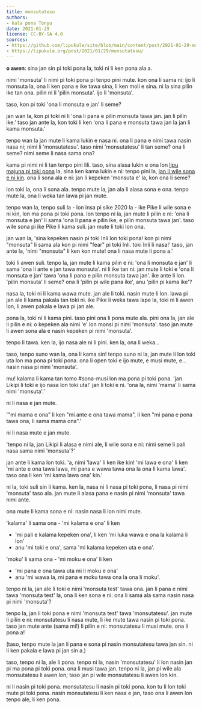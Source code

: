 ```yaml
---
title: monsutatesu
authors:
- kala pona Tonyu
date: 2021-01-29
license: CC-BY-SA 4.0
sources:
- https://github.com/lipukule/site/blob/main/content/post/2021-01-29-monsutatesu.md
- https://lipukule.org/post/2021/01/29/monsutatesu/
---
```


**o awen**: sina jan sin pi toki pona la, toki ni li ken pona ala a.

nimi 'monsuta' li nimi pi toki pona pi tenpo pini mute. kon ona li sama ni: ijo li monsuta la, ona li ken pana e ike tawa sina, li ken moli e sina. ni la sina pilin ike tan ona. pilin ni li 'pilin monsuta'. ijo li 'monsuta'.

taso, kon pi toki 'ona li monsuta e jan' li seme?

jan wan la, kon pi toki ni li 'ona li pana e pilin monsuta tawa jan. jan li pilin ike.’ taso jan ante la, kon toki li ken 'ona li pana e monsuta tawa jan la jan li kama monsuta.’

tenpo wan la jan mute li kama lukin e nasa ni. ona li pana e nimi tawa nasin nasa ni; nimi li 'monsutatesu'. taso nimi 'monsutatesu' li tan seme? ona li seme? nimi seme li nasa sama ona?

kama pi nimi ni li tan tenpo pini lili. taso, sina alasa lukin e ona lon [lipu majuna pi toki pona](http://forums.tokipona.org/) la, sina ken kama lukin e ni: tenpo pini la, [jan li wile sona e ni kin](http://forums.tokipona.org/viewtopic.php?f=11&t=1646&hilit=monsuta+e&sid=186b530f62b62fa91b6eea3f879c5288). ona li sona ala e ni: jan li kepeken 'monsuta e' la, kon ona li seme?

lon toki la, ona li sona ala. tenpo mute la, jan ala li alasa sona e ona. tenpo mute la, ona li weka tan lawa pi jan mute.

tenpo wan la, tenpo suli la - lon insa pi sike 2020 la - ike Pike li wile sona e ni kin, lon ma pona pi toki pona. lon tenpo ni la, jan mute li pilin e ni: 'ona li monsuta e jan' li sama 'ona li pana e pilin ike, e pilin monsuta tawa jan'. taso wile sona pi ike Pike li kama suli. jan mute li toki lon ona.

jan wan la, 'sina kepeken nasin pi toki Inli lon toki pona! kon pi nimi "monsuta" li sama ala kon pi nimi "fear" pi toki Inli. toki Inli li nasa!' taso, jan ante la, 'nimi "monsuta" li ken kon mute! ona li nasa mute li pona a.'

toki li awen suli. tenpo la, jan mute li kama pilin e ni: 'ona li monsuta e jan' li sama 'ona li ante e jan tawa monsuta'. ni li ike tan ni:
jan mute li toki e 'ona li monsuta e jan' tawa 'ona li pana e pilin monsuta tawa jan'.
ike ante li lon. 'pilin monsuta' li seme? ona li 'pilin pi wile pana ike', anu 'pilin pi kama ike'?

nasa la, toki ni li kama wawa mute. jan ale li toki. nasin mute li lon. lawa pi jan ale li kama pakala tan toki ni. ike Pike li weka tawa lape la, toki ni li awen lon, li awen pakala e lawa pi jan ale.

pona la, toki ni li kama pini. taso pini ona li pona mute ala. pini ona la, jan ale li pilin e ni: o kepeken ala nimi 'e' lon monsi pi nimi 'monsuta'. taso jan mute li awen sona ala e nasin kepeken pi nimi 'monsuta'.

tenpo li tawa. ken la, ijo nasa ale ni li pini. ken la, ona li weka...

taso, tenpo suno wan la, ona li kama sin! tenpo suno ni la, jan mute li lon toki uta lon ma pona pi toki pona. ona li open toki e ijo mute, e musi mute, e... nasin nasa pi nimi 'monsuta'.

mu! kalama li kama tan tomo #sona-musi lon ma pona pi toki pona. 'jan Likipi li toki e ijo nasa lon toki uta!' jan li toki e ni. 'ona la, nimi 'mama' li sama nimi 'monsuta'.'

ni li nasa e jan mute.

'"mi mama e ona" li ken "mi ante e ona tawa mama", li ken "mi pana e pona tawa ona, li sama mama ona".'

ni li nasa mute e jan mute.

'tenpo ni la, jan Likipi li alasa e nimi ale, li wile sona e ni: nimi seme li pali nasa sama nimi 'monsuta'?'

jan ante li kama lon toki. 'a, nimi 'lawa' li ken ike kin! 'mi lawa e ona' li ken 'mi ante e ona tawa lawa, mi pana e wawa tawa ona la ona li kama lawa'. taso ona li ken 'mi kama lawa ona' kin.'

ni la, toki suli sin li kama. ken la, nasa ni li nasa pi toki pona, li nasa pi nimi 'monsuta' taso ala. jan mute li alasa pana e nasin pi nimi 'monsuta' tawa nimi ante.

ona mute li kama sona e ni: nasin nasa li lon nimi mute.

'kalama' li sama ona - 'mi kalama e ona' li ken
- 'mi pali e kalama kepeken ona', li ken 'mi luka wawa e ona la kalama li lon'
- anu 'mi toki e ona', sama 'mi kalama kepeken uta e ona'.

'moku' li sama ona - 'mi moku e ona' li ken
- 'mi pana e ona tawa uta mi li moku e ona'
- anu 'mi wawa la, mi pana e moku tawa ona la ona li moku'.

tenpo ni la, jan ale li toki e nimi 'monsuta test' tawa ona. jan li pana e nimi tawa 'monsuta test' la, ona li ken sona e ni: ona li sama ala sama nasin nasa pi nimi 'monsuta'?

tenpo la, jan li toki pona e nimi 'monsuta test' tawa 'monsutatesu'. jan mute li pilin e ni: monsutatesu li nasa mute, li ike mute tawa nasin pi toki pona. taso jan mute ante (sama mi!) li pilin e ni: monsutatesu li musi mute. ona li pona a!

(taso, tenpo mute la jan li pana e sona pi nasin monsutatesu tawa jan sin. ni li ken pakala e lawa pi jan sin a.)

taso, tenpo ni la, ale li pona. tenpo ni la, nasin 'monsutatesu' li lon nasin jan pi ma pona pi toki pona. ona li musi tawa jan. tenpo ni la, jan pi wile ala monsutatesu li awen lon; taso jan pi wile monsutatesu li awen lon kin.

ni li nasin pi toki pona. monsutatesu li nasin pi toki pona. kon tu li lon toki mute pi toki pona. nasin monsutatesu li ken nasa e jan, taso ona li awen lon tenpo ale, li ken pona.
